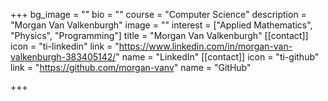 +++
bg_image = ""
bio = ""
course = "Computer Science"
description = "Morgan Van Valkenburgh"
image = ""
interest = ["Applied Mathematics", "Physics", "Programming"]
title = "Morgan Van Valkenburgh"
[[contact]]
icon = "ti-linkedin"
link = "https://www.linkedin.com/in/morgan-van-valkenburgh-383405142/"
name = "LinkedIn"
[[contact]]
icon = "ti-github"
link = "https://github.com/morgan-vanv"
name = "GitHub"

+++
